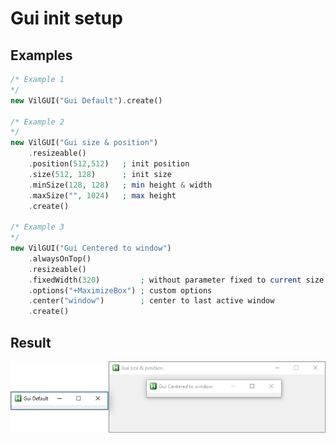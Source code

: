 # Gui init setup  

## Examples  

``` php
/* Example 1
*/
new VilGUI("Gui Default").create()

/* Example 2
*/
new VilGUI("Gui size & position")
    .resizeable()
    .position(512,512)   ; init position
    .size(512, 128)      ; init size
    .minSize(128, 128)   ; min height & width 
    .maxSize("", 1024)   ; max height
    .create()

/* Example 3
*/
new VilGUI("Gui Centered to window")
    .alwaysOnTop()
    .resizeable()
    .fixedWidth(320)         ; without parameter fixed to current size
    .options("+MaximizeBox") ; custom options
    .center("window")        ; center to last active window 
    .create()
```  

## Result  
![Result](https://github.com/vilbur/ahk-vilgui/blob/master/Documentation/gui/gui-setup/gui-setup.png?raw=true "after callback")  